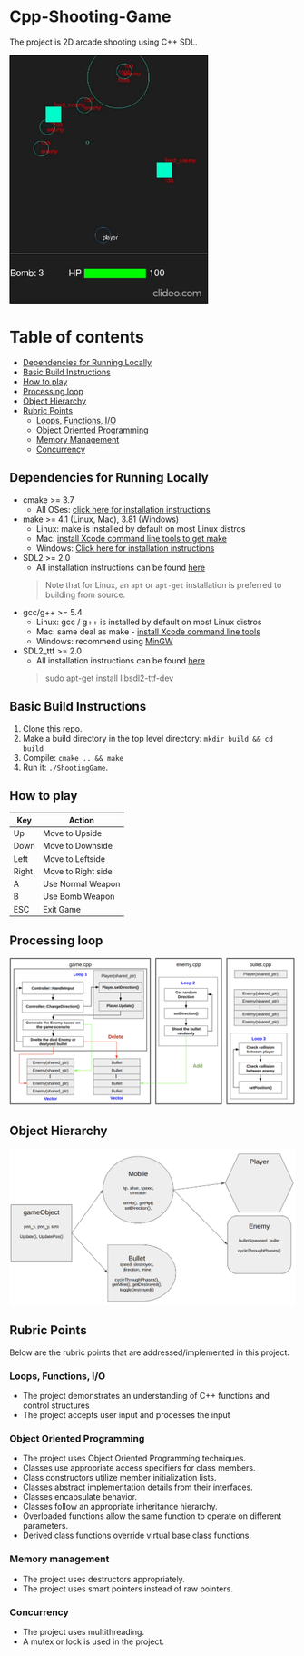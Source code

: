 # Cpp-Shooting-Game
The project is 2D arcade shooting using C++ SDL. 

<img src="images/demo_video.gif" width="350">

Table of contents
=================
<!--ts-->
   * [Dependencies for Running Locally](#dependencies-for-running-locally)
   * [Basic Build Instructions](#basic-build-instructions)
   * [How to play](#how-to-play)
   * [Processing loop](#processing-loop)
   * [Object Hierarchy](#object-hierarchy)
   * [Rubric Points](#rubric-points)
      * [Loops, Functions, I/O](#loops-functions-io)
      * [Object Oriented Programming](#object-oriented-programming)
      * [Memory Management](#memory-management)
      * [Concurrency](#concurrency)
<!--te-->

## Dependencies for Running Locally
* cmake >= 3.7
  * All OSes: [click here for installation instructions](https://cmake.org/install/)
* make >= 4.1 (Linux, Mac), 3.81 (Windows)
  * Linux: make is installed by default on most Linux distros
  * Mac: [install Xcode command line tools to get make](https://developer.apple.com/xcode/features/)
  * Windows: [Click here for installation instructions](http://gnuwin32.sourceforge.net/packages/make.htm)
* SDL2 >= 2.0
  * All installation instructions can be found [here](https://wiki.libsdl.org/Installation)
  >Note that for Linux, an `apt` or `apt-get` installation is preferred to building from source. 
* gcc/g++ >= 5.4
  * Linux: gcc / g++ is installed by default on most Linux distros
  * Mac: same deal as make - [install Xcode command line tools](https://developer.apple.com/xcode/features/)
  * Windows: recommend using [MinGW](http://www.mingw.org/)
* SDL2_ttf >= 2.0
  * All installation instructions can be found [here](https://wiki.libsdl.org/SDL2_ttf)
  > sudo apt-get install libsdl2-ttf-dev

## Basic Build Instructions
1. Clone this repo.
2. Make a build directory in the top level directory: `mkdir build && cd build`
3. Compile: `cmake .. && make`
4. Run it: `./ShootingGame`.

## How to play
| Key  | Action |
| ------------- | ------------- |
| Up  | Move to Upside  |
| Down  | Move to Downside  |
| Left  | Move to Leftside  |
| Right  | Move to Right side  |
| A  | Use Normal Weapon  |
| B  | Use Bomb Weapon  |
| ESC  | Exit Game  |

## Processing loop
<img src="images/ProcessingLoop.png" width="700">

## Object Hierarchy
<img src="images/ObjectHierarchy.png" width="700">

## Rubric Points
Below are the rubric points that are addressed/implemented in this project.

### Loops, Functions, I/O
* The project demonstrates an understanding of C++ functions and control structures
* The project accepts user input and processes the input

### Object Oriented Programming
* The project uses Object Oriented Programming techniques.
* Classes use appropriate access specifiers for class members.
* Class constructors utilize member initialization lists.
* Classes abstract implementation details from their interfaces.
* Classes encapsulate behavior.
* Classes follow an appropriate inheritance hierarchy.
* Overloaded functions allow the same function to operate on different parameters.
* Derived class functions override virtual base class functions.

### Memory management
* The project uses destructors appropriately.
* The project uses smart pointers instead of raw pointers.

### Concurrency
* The project uses multithreading.
* A mutex or lock is used in the project.
